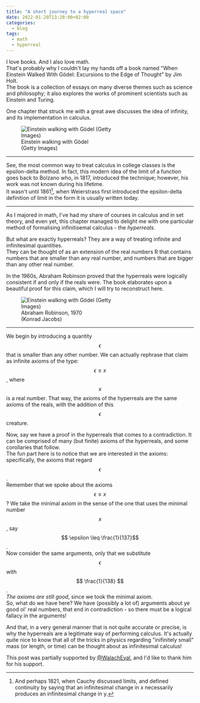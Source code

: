 ```yaml
---
title: "A short journey to a hyperreal space"
date: 2022-01-20T13:20:00+02:00
categories:
  - blog
tags:
  - math
  - hyperreal
---
```


I love books. And I also love math.  
That's probably why I couldn't lay my hands off a book named "When Einstein Walked With Gödel: Excursions to the Edge of Thought" by Jim Holt.  
The book is a collection of essays on many diverse themes such as science and philosophy; it also explores the works of prominent scientists such as Einstein and Turing.

One chapter that struck me with a great awe discusses the idea of infinity, and its implementation in calculus. 

<figure class="align-left">
  <img src="{{ site.url }}{{ site.baseurl }}/assets/images/2022-01-20-hyperreals/einstein_godel.jpg" style="max-width:280px;" alt="Einstein walking with Gödel (Getty Images)">
  <figcaption>Einstein walking with Gödel<br/>(Getty Images)</figcaption>
</figure> 

---

See, the most common way to treat calculus in college classes is the epsilon-delta method.
In fact, this modern idea of the limit of a function goes back to Bolzano who, in 1817, introduced the technique; however, his work was not known during his lifetime.  
It wasn't until 1861[^1], when Weierstrass first introduced the epsilon-delta definition of limit in the form it is usually written today.  

---

As I majored in math, I've had my share of courses in calculus and in set theory, and even yet, this chapter managed to delight me with one particular method of formalising infinitisemal calculus - the *hyperreals*.

But what are exactly hyperreals? They are a way of treating infinite and infinitesimal quantities.  
They can be thought of as an extension of the real numbers R that contains numbers that are smaller than any real number, and numbers that are bigger than any other real number.

In the 1960s, Abraham Robinson proved that the hyperreals were logically consistent if and only if the reals were. The book elaborates upon a beautiful proof for this claim, which I will try to reconstruct here.

<figure class="align-right">
  <img src="{{ site.url }}{{ site.baseurl }}/assets/images/2022-01-20-hyperreals/robinson_abraham_1970.jpg" style="max-width:280px;" alt="Einstein walking with Gödel (Getty Images)">
  <figcaption>Abraham Robinson, 1970<br/>(Konrad Jacobs)</figcaption>
</figure> 

---

We begin by introducing a quantity $$\epsilon$$ that is smaller than any other number.
We can actually rephrase that claim as infinite axioms of the type:  
$$ \epsilon \leq x$$, where $$x$$ is a real number.
That way, the axioms of the hyperreals are the same axioms of the reals, with the addition of this $$\epsilon$$ creature.

Now, say we have a proof in the hyperreals that comes to a contradiction. It can be comprised of many (but finite) axioms of the hyperreals, and some corollaries that follow.  
The fun part here is to notice that we are interested in the axioms: specifically, the axioms that regard $$\epsilon$$.  
Remember that we spoke about the axioms $$ \epsilon \leq x$$? We take the minimal axiom in the sense of the one that uses the minimal number $$x$$, say $$ \epsilon \leq \frac{1}{137}$$.  
Now consider the same arguments, only that we substitute $$ \epsilon $$ with $$ \frac{1}{138} $$.  
*The axioms are still good*, since we took the minimal axiom.  
So, what do we have here? We have (possibly a lot of) arguments about ye good ol' real numbers, that end in contradiction - so there must be a logical fallacy in the arguments!

And that, in a very general manner that is not quite accurate or precise, is why the hyperreals are a legitimate way of performing calculus.
It's actually quite nice to know that all of the tricks in physics regarding "inifinitely small" mass (or length, or time) can be thought about as infinitesimal calculus!

This post was partially supported by [@WalachEyal], and I'd like to thank him for his support.

[^1]: And perhaps 1821, when Cauchy discussed limits, and defined continuity by saying that an infinitesimal change in x necessarily produces an infinitesimal change in y. 

[@WalachEyal]: https://twitter.com/walacheyal